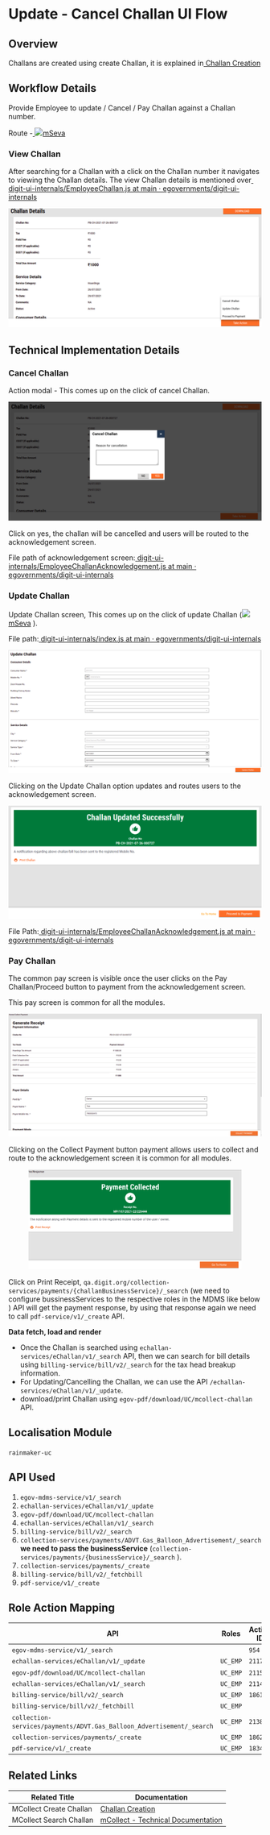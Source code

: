 # Update - Cancel Challan UI Flow

## **Overview**

Challans are created using create Challan, it is explained in[ Challan Creation](challan-creation.md)

## Workflow Details

Provide Employee to update / Cancel / Pay Challan against a Challan number.

Route -[ ![](https://cdn.jsdelivr.net/npm/@egovernments/digit-ui-css/img/browser-icon.png)mSeva](https://qa.digit.org/digit-ui/employee/mcollect/challansearch/PB-CH-2021-07-27-000732)

### **View Challan**

After searching for a Challan with a click on the Challan number it navigates to viewing the Challan details. The view Challan details is mentioned over[ <img src="https://github.com/fluidicon.png" alt="" data-size="line">digit-ui-internals/EmployeeChallan.js at main · egovernments/digit-ui-internals](https://github.com/egovernments/digit-ui-internals/blob/main/packages/modules/mCollect/src/EmployeeChallan.js)

![](<../../../../../.gitbook/assets/image (162) (1).png>)

## **Technical Implementation Details**

### **Cancel Challan**

Action modal - This comes up on the click of cancel Challan.

![](<../../../../../.gitbook/assets/image (233) (1).png>)

Click on yes, the challan will be cancelled and users will be routed to the acknowledgement screen.

File path of acknowledgement screen:[ <img src="https://github.com/fluidicon.png" alt="" data-size="line">digit-ui-internals/EmployeeChallanAcknowledgement.js at main · egovernments/digit-ui-internals](https://github.com/egovernments/digit-ui-internals/blob/main/packages/modules/mCollect/src/pages/employee/EmployeeChallanAcknowledgement.js)

### **Update Challan**

Update Challan screen, This comes up on the click of update Challan ([![](https://cdn.jsdelivr.net/npm/@egovernments/digit-ui-css/img/browser-icon.png)mSeva](https://qa.digit.org/digit-ui/employee/mcollect/modify-challan/PB-CH-2021-07-26-000727) ).

File path:[ <img src="https://github.com/fluidicon.png" alt="" data-size="line">digit-ui-internals/index.js at main · egovernments/digit-ui-internals](https://github.com/egovernments/digit-ui-internals/blob/main/packages/modules/mCollect/src/pages/employee/EditChallan/index.js)

![](<../../../../../.gitbook/assets/image (261) (1).png>)

Clicking on the Update Challan option updates and routes users to the acknowledgement screen.

![](<../../../../../.gitbook/assets/image (119) (1).png>)

File Path:[ <img src="https://github.com/fluidicon.png" alt="" data-size="line">digit-ui-internals/EmployeeChallanAcknowledgement.js at main · egovernments/digit-ui-internals](https://github.com/egovernments/digit-ui-internals/blob/main/packages/modules/mCollect/src/pages/employee/EmployeeChallanAcknowledgement.js)

### **Pay Challan**

The common pay screen is visible once the user clicks on the Pay Challan/Proceed button to payment from the acknowledgement screen.

This pay screen is common for all the modules.

![](<../../../../../.gitbook/assets/image (271).png>)

Clicking on the Collect Payment button payment allows users to collect and route to the acknowledgement screen it is common for all modules.

<figure><img src="../../../../../.gitbook/assets/image (628).png" alt=""><figcaption></figcaption></figure>

Click on Print Receipt, `qa.digit.org/collection-services/payments/{challanBusinessService}/_search` (we need to configure bussinessServices to the respective roles in the MDMS like below ) API will get the payment response, by using that response again we need to call `pdf-service/v1/_create` API.

**Data fetch, load and render**

* Once the Challan is searched using `echallan-services/eChallan/v1/_search` API, then we can search for bill details using `billing-service/bill/v2/_search` for the tax head breakup information.
* For Updating/Cancelling the Challan, we can use the API `/echallan-services/eChallan/v1/_update`.
* download/print Challan using `egov-pdf/download/UC/mcollect-challan` API.

## **Localisation Module**

`rainmaker-uc`

## **API Used**

1. `egov-mdms-service/v1/_search`
2. `echallan-services/eChallan/v1/_update`
3. `egov-pdf/download/UC/mcollect-challan`
4. `echallan-services/eChallan/v1/_search`
5. `billing-service/bill/v2/_search`
6. `collection-services/payments/ADVT.Gas_Balloon_Advertisement/_search` **we need to pass the businessService** (`collection-services/payments/{businessService}/_search` ).
7. `collection-services/payments/_create`
8. `billing-service/bill/v2/_fetchbill`
9. `pdf-service/v1/_create`

## **Role Action Mapping**

| API                                                                   | Roles    | Action ID |
| --------------------------------------------------------------------- | -------- | --------- |
| `egov-mdms-service/v1/_search`                                        |          | `954`     |
| `echallan-services/eChallan/v1/_update`                               | `UC_EMP` | `2117`    |
| `egov-pdf/download/UC/mcollect-challan`                               | `UC_EMP` | `2115`    |
| `echallan-services/eChallan/v1/_search`                               | `UC_EMP` | `2114`    |
| `billing-service/bill/v2/_search`                                     | `UC_EMP` | `1861`    |
| `billing-service/bill/v2/_fetchbill`                                  | `UC_EMP` |           |
| `collection-services/payments/ADVT.Gas_Balloon_Advertisement/_search` | `UC_EMP` | `2138`    |
| `collection-services/payments/_create`                                | `UC_EMP` | `1862`    |
| `pdf-service/v1/_create`                                              | `UC_EMP` | `1834`    |

## **Related Links**

| Related Title           | Documentation                                             |
| ----------------------- | --------------------------------------------------------- |
| MCollect Create Challan | [Challan Creation](challan-creation.md)                   |
| MCollect Search Challan | [mCollect - Technical Documentation](mcollect-ui-flow.md) |
